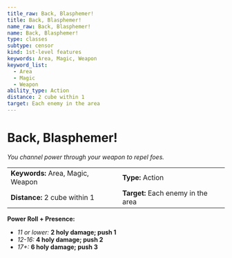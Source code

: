 ```yaml
---
title_raw: Back, Blasphemer!
title: Back, Blasphemer!
name_raw: Back, Blasphemer!
name: Back, Blasphemer!
type: classes
subtype: censor
kind: 1st-level features
keywords: Area, Magic, Weapon
keyword_list:
  - Area
  - Magic
  - Weapon
ability_type: Action
distance: 2 cube within 1
target: Each enemy in the area
---
```


# Back, Blasphemer!

*You channel power through your weapon to repel foes.*

|                                   |                                    |
| :-------------------------------- | :--------------------------------- |
| **Keywords:** Area, Magic, Weapon | **Type:** Action                   |
| **Distance:** 2 cube within 1     | **Target:** Each enemy in the area |

**Power Roll + Presence:**

- *11 or lower:* **2 holy damage; push 1**
- *12-16:* **4 holy damage; push 2**
- *17+:* **6 holy damage; push 3**
